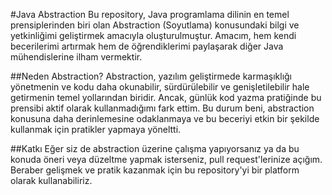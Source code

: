 #Java Abstraction 
Bu repository, Java programlama dilinin en temel prensiplerinden biri olan Abstraction (Soyutlama) konusundaki bilgi ve yetkinliğimi geliştirmek amacıyla oluşturulmuştur. Amacım, hem kendi becerilerimi artırmak hem de öğrendiklerimi paylaşarak diğer Java mühendislerine ilham vermektir.

##Neden Abstraction?
Abstraction, yazılım geliştirmede karmaşıklığı yönetmenin ve kodu daha okunabilir, sürdürülebilir ve genişletilebilir hale getirmenin temel yollarından biridir. Ancak, günlük kod yazma pratiğinde bu prensibi aktif olarak kullanmadığımı fark ettim. Bu durum beni, abstraction konusuna daha derinlemesine odaklanmaya ve bu beceriyi etkin bir şekilde kullanmak için pratikler yapmaya yöneltti.

##Katkı
Eğer siz de abstraction üzerine çalışma yapıyorsanız ya da bu konuda öneri veya düzeltme yapmak isterseniz, pull request'lerinize açığım. Beraber gelişmek ve pratik kazanmak için bu repository'yi bir platform olarak kullanabiliriz.
